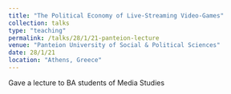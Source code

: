 ```yaml
---
title: "The Political Economy of Live-Streaming Video-Games"
collection: talks
type: "teaching"
permalink: /talks/28/1/21-panteion-lecture
venue: "Panteion University of Social & Political Sciences"
date: 28/1/21
location: "Athens, Greece"
---
```


Gave a lecture to BA students of Media Studies 
